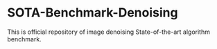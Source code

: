 # SOTA-Benchmark-Denoising
This is official repository of image denoising State-of-the-art algorithm benchmark.
